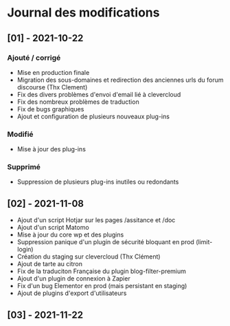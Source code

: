 # Journal des modifications

## [01] - 2021-10-22
### Ajouté / corrigé
- Mise en production finale
- Migration des sous-domaines et redirection des anciennes urls du forum discourse (Thx Clement)
- Fix des divers problèmes d'envoi d'email lié à clevercloud
- Fix des nombreux problèmes de traduction
- Fix de bugs graphiques
- Ajout et configuration de plusieurs nouveaux plug-ins

### Modifié
- Mise à jour des plug-ins 

### Supprimé
- Suppression de plusieurs plug-ins inutiles ou redondants


## [02] - 2021-11-08
- Ajout d'un script Hotjar sur les pages /assitance et /doc 
- Ajout d'un script Matomo
- Mise à jour du core wp et des plugins
- Suppression panique d'un plugin de sécurité bloquant en prod (limit-login)
- Création du staging sur clevercloud (Thx Clément)
- Ajout de tarte au citron
- Fix de la traduciton Française du plugin blog-filter-premium
- Ajout d'un plugin de connexion à Zapier
- Fix d'un bug Elementor en prod (mais persistant en staging)
- Ajout de plugins d'export d'utilisateurs


## [03] - 2021-11-22
